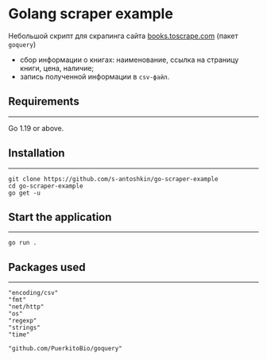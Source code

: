 # Golang scraper example
Небольшой скрипт для скрапинга сайта [books.toscrape.com](https://books.toscrape.com/) (пакет `goquery`)
- сбор информации о книгах: наименование, ссылка на страницу книги, цена, наличие;
- запись полученной информации в `csv-файл`.

## Requirements
---
Go 1.19 or above.

## Installation
---
```
git clone https://github.com/s-antoshkin/go-scraper-example
cd go-scraper-example
go get -u
```

## Start the application
---
```
go run .
```

## Packages used
---
```
"encoding/csv"
"fmt"
"net/http"
"os"
"regexp"
"strings"
"time"

"github.com/PuerkitoBio/goquery"
```